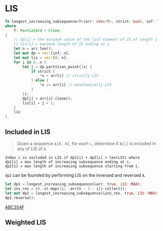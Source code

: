 # LIS


```rust
fn longest_increasing_subsequence<T>(arr: &Vec<T>, strict: bool, inf: T) -> Vec<usize>
where
    T: PartialOrd + Clone,
{
    // dp[i] = the minimum value of the last element of IS of length i
    // lis[i] = maximum length of IS ending at i
    let n = arr.len();
    let mut dp = vec![inf; n];
    let mut lis = vec![0; n];
    for i in 0..n {
        let j = dp.partition_point(|x| {
            if strict {
                *x < arr[i] // strictly LIS
            } else {
                *x <= arr[i] // monotonically LIS
            }
        });
        dp[j] = arr[i].clone();
        lis[i] = j + 1;
    }
    lis
}
```

## Included in LIS

> Given a sequence `A[0..N]`, for each `i`, determine if `A[i]` is included in any of LIS of `A`.

```
Index i is included in LIS if dp1[i] + dp2[i] > len(LIS) where 
dp1[i] = max length of increasing subsequence ending at i.
dp2[i] = max length of increasing subsequence starting from i.
```

`dp2` can be founded by performing LIS on the inversed and reversed `A`.

```rust
let dp1 = longest_increasing_subsequence(&arr, true, i32::MAX);
let inv_rev = (0..n).map(|i| -arr[n - 1 - i]).collect();
let mut dp2 = longest_increasing_subsequence(&inv_rev, true, i32::MAX);
dp2.reverse();
```

[ABC354F](https://atcoder.jp/contests/abc354/submissions/58034179)


## Weighted LIS